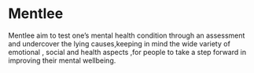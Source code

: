 # Mentlee
Mentlee aim to test one’s mental health condition through an assessment  and undercover the lying causes,keeping in mind the wide variety of emotional , social and health aspects ,for people to take a step forward in improving their mental wellbeing.
